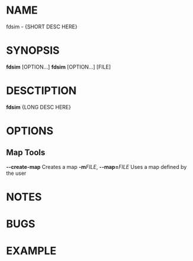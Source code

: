 # NAME
fdsim - {SHORT DESC HERE}

# SYNOPSIS
**fdsim** [OPTION...]
**fdsim** [OPTION...] [FILE]

# DESCTIPTION
**fdsim** {LONG DESC HERE} 

# OPTIONS
## Map Tools ##
**--create-map**
    Creates a map
**-m**_FILE_, **--map=**_FILE_
    Uses a map defined by the user

# NOTES

# BUGS

# EXAMPLE
